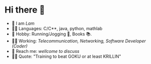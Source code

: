 # Hi there 👋
- 👋 I am *Lam*
- 👨‍🎓 Languages: C/C**, java, python, mathlab
- 🌻 Hobby: Running/Jogging 🏃, Books 📚.
- 👨‍💻️ Working: *Telecommunication, Networking, Software Developer (Coder)*
- 💌 Reach me: *wellcome to discuss* 
- 🤷‍♀️ Quote: "Training to beat GOKU or at least KRILLIN"
<!--
**ngld0/ngld0** is a ✨ _special_ ✨ repository because its `README.md` (this file) appears on your GitHub profile.

Here are some ideas to get you started:

- 🔭 I’m currently working on ...
- 🌱 I’m currently learning ...
- 👯 I’m looking to collaborate on ...
- 🤔 I’m looking for help with ...
- 💬 Ask me about ...
- 📫 How to reach me: ...
- 😄 Pronouns: ...
- ⚡ Fun fact: ...
-->
